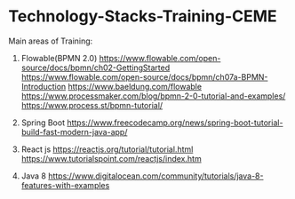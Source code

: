 # Technology-Stacks-Training-CEME
Main areas of Training:
1. Flowable(BPMN 2.0) 
https://www.flowable.com/open-source/docs/bpmn/ch02-GettingStarted
https://www.flowable.com/open-source/docs/bpmn/ch07a-BPMN-Introduction
https://www.baeldung.com/flowable
https://www.processmaker.com/blog/bpmn-2-0-tutorial-and-examples/
https://www.process.st/bpmn-tutorial/

2. Spring Boot
https://www.freecodecamp.org/news/spring-boot-tutorial-build-fast-modern-java-app/

3. React js
https://reactjs.org/tutorial/tutorial.html
https://www.tutorialspoint.com/reactjs/index.htm

4. Java 8
https://www.digitalocean.com/community/tutorials/java-8-features-with-examples
